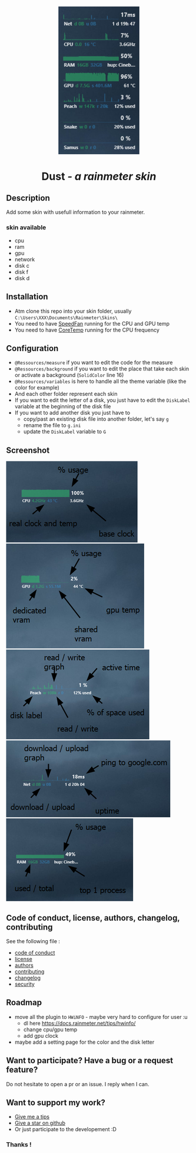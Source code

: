 <p align="center">
  <a href="https://www.pling.com/p/2017888/">
    <img alt="all skin screenshot" src="gitressource/total.png" width="220"/>
  </a>
</p>
<h1 align="center">Dust <i>- a rainmeter skin</i></h1>

## Description

Add some skin with usefull information to your rainmeter.

### skin available

- cpu
- ram
- gpu
- network
- disk c
- disk f
- disk d

## Installation

- Atm clone this repo into your skin folder, usually `C:\Users\XXX\Documents\Rainmeter\Skins\`
- You need to have [SpeedFan](https://almico.com/speedfan.php) running for the CPU and GPU temp
- You need to have [CoreTemp](https://www.alcpu.com/CoreTemp/) running for the CPU frequency

## Configuration

- `@Ressources/measure` if you want to edit the code for the measure
- `@Ressources/background` if you want to edit the place that take each skin or activate a background (`SolidColor` line 16)
- `@Ressources/variables` is here to handle all the theme variable (like the color for example)
- And each other folder represent each skin
- If you want to edit the letter of a disk, you just have to edit the `DiskLabel` variable at the beginning of the disk file
- If you want to add another disk you just have to
  - copy/past an existing disk file into another folder, let's say `g`
  - rename the file to `g.ini`
  - update the `DiskLabel` variable to `G`

## Screenshot

<img alt="cpu Screenshot" src="gitressource/cpu.png"/>
<img alt="gpu Screenshot" src="gitressource/gpu.png"/>
<img alt="ddr Screenshot" src="gitressource/ddr.png"/>
<img alt="net Screenshot" src="gitressource/net.png"/>
<img alt="ram Screenshot" src="gitressource/ram.png"/>

## Code of conduct, license, authors, changelog, contributing

See the following file :
- [code of conduct](CODE_OF_CONDUCT.md)
- [license](LICENSE)
- [authors](AUTHORS)
- [contributing](CONTRIBUTING.md)
- [changelog](CHANGELOG)
- [security](SECURITY.md)

## Roadmap

- move all the plugin to `HWiNFO` - maybe very hard to configure for user :u
  - dl here https://docs.rainmeter.net/tips/hwinfo/
  - change cpu/gpu temp
  - add gpu clock
- maybe add a setting page for the color and the disk letter

## Want to participate? Have a bug or a request feature?

Do not hesitate to open a pr or an issue. I reply when I can.

## Want to support my work?

- [Give me a tips](https://ko-fi.com/a2n00)
- [Give a star on github](https://github.com/bouteillerAlan/rainmeter-clean-skin)
- Or just participate to the developement :D

### Thanks !
